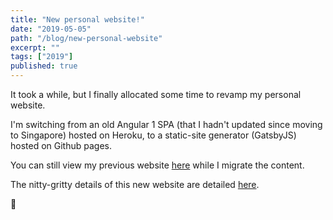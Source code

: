 ```yaml
---
title: "New personal website!"
date: "2019-05-05"
path: "/blog/new-personal-website"
excerpt: ""
tags: ["2019"]
published: true
---
```


It took a while, but I finally allocated some time to revamp my personal website.

I'm switching from an old Angular 1 SPA (that I hadn't updated since moving to Singapore) hosted on Heroku, to a static-site generator (GatsbyJS) hosted on Github pages.

You can still view my previous website <a href="http://www.raphaelodini.com/" target="_blank" rel="noopener noreferrer">here</a> while I migrate the content.

The nitty-gritty details of this new website are detailed [here](/colophon).

:gift_heart: